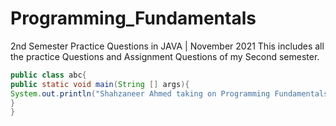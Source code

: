 # Programming_Fundamentals
2nd Semester Practice Questions in JAVA | November 2021
This includes all the practice Questions and Assignment Questions of my Second semester.
``` java
public class abc{
public static void main(String [] args){
System.out.println("Shahzaneer Ahmed taking on Programming Fundamentals!");
}
}
```
